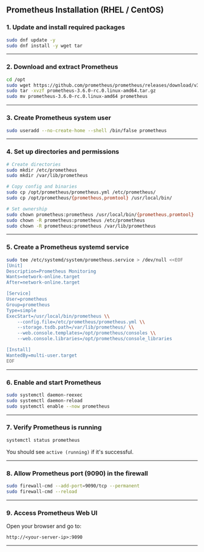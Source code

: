 ##  Prometheus Installation (RHEL / CentOS)

### 1. Update and install required packages

```bash
sudo dnf update -y
sudo dnf install -y wget tar
```

---

### 2. Download and extract Prometheus

```bash
cd /opt
sudo wget https://github.com/prometheus/prometheus/releases/download/v3.6.0-rc.0/prometheus-3.6.0-rc.0.linux-amd64.tar.gz
sudo tar -xvzf prometheus-3.6.0-rc.0.linux-amd64.tar.gz
sudo mv prometheus-3.6.0-rc.0.linux-amd64 prometheus
```

---

### 3️. Create Prometheus system user

```bash
sudo useradd --no-create-home --shell /bin/false prometheus
```

---

### 4️. Set up directories and permissions

```bash
# Create directories
sudo mkdir /etc/prometheus
sudo mkdir /var/lib/prometheus

# Copy config and binaries
sudo cp /opt/prometheus/prometheus.yml /etc/prometheus/
sudo cp /opt/prometheus/{prometheus,promtool} /usr/local/bin/

# Set ownership
sudo chown prometheus:prometheus /usr/local/bin/{prometheus,promtool}
sudo chown -R prometheus:prometheus /etc/prometheus
sudo chown -R prometheus:prometheus /var/lib/prometheus
```

---

### 5️. Create a Prometheus systemd service

```bash
sudo tee /etc/systemd/system/prometheus.service > /dev/null <<EOF
[Unit]
Description=Prometheus Monitoring
Wants=network-online.target
After=network-online.target

[Service]
User=prometheus
Group=prometheus
Type=simple
ExecStart=/usr/local/bin/prometheus \\
    --config.file=/etc/prometheus/prometheus.yml \\
    --storage.tsdb.path=/var/lib/prometheus/ \\
    --web.console.templates=/opt/prometheus/consoles \\
    --web.console.libraries=/opt/prometheus/console_libraries

[Install]
WantedBy=multi-user.target
EOF
```

---

### 6️. Enable and start Prometheus

```bash
sudo systemctl daemon-reexec
sudo systemctl daemon-reload
sudo systemctl enable --now prometheus
```

---

### 7️. Verify Prometheus is running

```bash
systemctl status prometheus
```

You should see `active (running)` if it's successful.

---

### 8️. Allow Prometheus port (9090) in the firewall

```bash
sudo firewall-cmd --add-port=9090/tcp --permanent
sudo firewall-cmd --reload
```

---

### 9️. Access Prometheus Web UI

Open your browser and go to:

```
http://<your-server-ip>:9090
```

---
